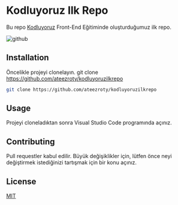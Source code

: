 # Kodluyoruz Ilk Repo

Bu repo [Kodluyoruz](https://www.kodluyoruz.org) Front-End Eğitiminde oluşturduğumuz ilk repo.

![github]()

## Installation

Öncelikle projeyi clonelayın. git clone https://github.com/ateezroty/kodluyoruzilkrepo

```bash
git clone https://github.com/ateezroty/kodluyoruzilkrepo
```

## Usage

Projeyi cloneladıktan sonra Visual Studio Code programında açınız.


## Contributing
Pull requestler kabul edilir. Büyük değişiklikler için, lütfen önce neyi değiştirmek istediğinizi tartışmak için bir konu açınız.


## License
[MIT](https://choosealicense.com/licenses/mit/)
